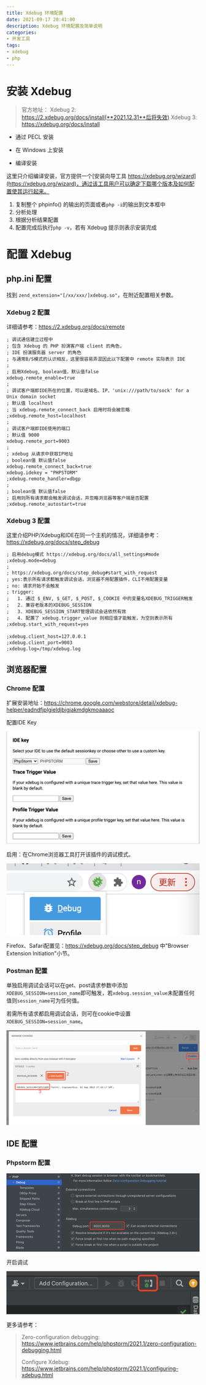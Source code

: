 ```yaml
---
title: Xdebug 环境配置
date: 2021-09-17 20:41:00
description: Xdebug 环境配置及简单说明
categories:
- 开发工具
tags:
- xdebug
- php
---
```


# 安装 Xdebug

> 官方地址：
> Xdebug 2: https://2.xdebug.org/docs/install(**2021.12.31**后将失效)
> Xdebug 3: https://xdebug.org/docs/install



- 通过 PECL 安装

- 在 Windows 上安装

- 编译安装

  

这里只介绍编译安装，官方提供一个[安装向导工具 https://xdebug.org/wizard](https://xdebug.org/wizard)，通过该工具用户可以确定下载哪个版本及如何配置使其运行起来。

1. 复制整个 phpinfo() 的输出的页面或者`php -i`的输出到文本框中
2. 分析处理
3. 根据分析结果配置
4. 配置完成后执行`php -v`，若有 Xdebug 提示则表示安装完成



# 配置 Xdebug

## php.ini 配置

找到 `zend_extension="[/xx/xxx/]xdebug.so"`，在附近配置相关参数。

### Xdebug 2 配置

详细请参考：https://2.xdebug.org/docs/remote

```
; 调试通信建立过程中
; 包含 Xdebug 的 PHP 扮演客户端 client 的角色，
; IDE 扮演服务器 server 的角色
; 与通常B/S模式的认识相反，这里很容易弄混因此以下配置中 remote 实际表示 IDE
;
; 启用Xdebug, boolean值，默认值false
xdebug.remote_enable=true
;
; 调试客户端即IDE所在的位置，可以是域名、IP、'unix:///path/to/sock' for a Unix domain socket
; 默认值 localhost
; 当 xdebug.remote_connect_back 启用时将会被忽略
;xdebug.remote_host=localhost
; 
; 调试客户端即IDE使用的端口
; 默认值 9000
xdebug.remote_port=9003
;
; xdebug 从请求中获取IP地址
; boolean值 默认值false
xdebug.remote_connect_back=true
xdebug.idekey = "PHPSTORM"
;xdebug.remote_handler=dbgp
; 
; boolean值 默认值false
; 启用则所有请求都会触发调试会话，并忽略浏览器等客户端是否配置
;xdebug.remote_autostart=true
```



### Xdebug 3 配置

这里介绍PHP/Xdebug和IDE在同一个主机的情况，详细请参考：https://xdebug.org/docs/step_debug

```
; 启用debug模式 https://xdebug.org/docs/all_settings#mode
;xdebug.mode=debug
;
; https://xdebug.org/docs/step_debug#start_with_request
; yes:表示所有请求都触发调试会话，浏览器不用配置插件，CLI不用配置变量
; no: 请求开始不会触发
; trigger: 
;   1. 通过 $_ENV, $_GET, $_POST, $_COOKIE 中的变量名XDEBUG_TRIGGER触发
;   2. 兼容老版本的XDEBUG_SESSION
;   3. XDEBUG_SESSION_START管理调试会话依然有效        
;   4. 配置了 xdebug.trigger_value 则相应值才能触发，为空则表示所有
;xdebug.start_with_request=yes

;xdebug.client_host=127.0.0.1
;xdebug.client_port=9003
;xdebug.log=/tmp/xdebug.log
```



## 浏览器配置

<h3>Chrome 配置</h3>

扩展安装地址：https://chrome.google.com/webstore/detail/xdebug-helper/eadndfjplgieldjbigjakmdgkmoaaaoc



配置IDE Key

![chrome-xdebug-helper-config.png](/images/chrome-xdebug-helper-config.png)



启用：在Chrome浏览器工具打开该插件的调试模式。

![chrome-xdebug-helper-enable](/images/chrome-xdebug-helper-enable.png)





Firefox、Safari配置见：https://xdebug.org/docs/step_debug 中"Browser Extension Initiation"小节。



### Postman 配置

单独启用调试会话可以在get、post请求参数中添加`XDEBUG_SESSION=session_name`即可触发，若`xdebug.session_value`未配置任何值则`session_name`可为任何值。  

若需所有请求都启用调试会话，则可在cookie中设置`XDEBUG_SESSION=session_name`。

![postman-xdebug-config](/images/postman-xdebug-config.png)



## IDE 配置

### Phpstorm 配置

![phpstorm-xdebug-config](/images/phpstorm-xdebug-config.png)



开启调试

![phpstorm-enable-xdebug](/images/phpstorm-enable-xdebug.png)

更多请参考：

> Zero-configuration debugging: https://www.jetbrains.com/help/phpstorm/2021.1/zero-configuration-debugging.html
>
> Configure Xdebug: https://www.jetbrains.com/help/phpstorm/2021.1/configuring-xdebug.html

